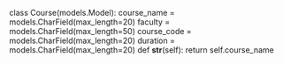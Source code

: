 class Course(models.Model):
    course_name = models.CharField(max_length=20)
    faculty = models.CharField(max_length=50)
    course_code = models.CharField(max_length=20)
    duration = models.CharField(max_length=20)
    def __str__(self):
        return self.course_name
